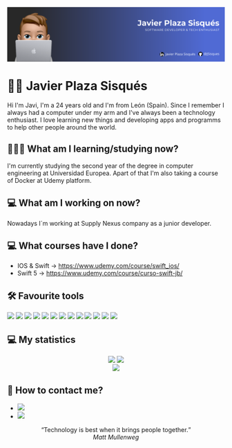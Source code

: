 <img align="center" src="https://github.com/JSisques/JSisques/blob/main/Images/Banner%20RRSS.png"/>

# 👋🏻 Javier Plaza Sisqués

Hi I'm Javi, I'm a 24 years old and I'm from León (Spain). Since I remember I always had a computer under my arm and I've always been a technology enthusiast. I love learning new things and developing apps and programms to help other people around the world.

<!-- ## 🚀 Projects -->

## 👨🏼‍🎓 What am I learning/studying now?

I'm currently studying the second year of the degree in computer engineering at Universidad Europea. Apart of that I'm also taking a course of Docker at Udemy platform.

## 💻 What am I working on now?

Nowadays I´m working at Supply Nexus company as a junior developer.

## 💻 What courses have I done?

- IOS & Swift -> https://www.udemy.com/course/swift_ios/
- Swift 5 -> https://www.udemy.com/course/curso-swift-jb/

## 🛠 Favourite tools

![](https://img.shields.io/badge/Code-Python-informational?style=flat&logo=Python&logoColor=white&color=506ad4)
![](https://img.shields.io/badge/Code-Java-informational?style=flat&logo=Java&logoColor=white&color=506ad4)
![](https://img.shields.io/badge/Code-Swift-informational?style=flat&logo=Swift&logoColor=white&color=506ad4)
![](https://img.shields.io/badge/Code-Kotlin-informational?style=flat&logo=Kotlin&logoColor=white&color=506ad4)
![](https://img.shields.io/badge/Gadget-Arduino-informational?style=flat&logo=Arduino&logoColor=white&color=506ad4)
![](https://img.shields.io/badge/Tools-MySQL-informational?style=flat&logo=MySQL&logoColor=white&color=506ad4)
![](https://img.shields.io/badge/Tools-Firebase-informational?style=flat&logo=Firebase&logoColor=white&color=506ad4)
![](https://img.shields.io/badge/Gadget-Raspberry_Pi-informational?style=flat&logo=Raspberrypi&logoColor=white&color=506ad4)
![](https://img.shields.io/badge/OS-Android-informational?style=flat&logo=Android&logoColor=white&color=506ad4)
![](https://img.shields.io/badge/OS-IOS-informational?style=flat&logo=Apple&logoColor=white&color=506ad4)
![](https://img.shields.io/badge/IDE-XCode-informational?style=flat&logo=Apple&logoColor=white&color=506ad4)
![](https://img.shields.io/badge/IDE-Android_Studio-informational?style=flat&logo=Android&logoColor=white&color=506ad4)
![](https://img.shields.io/badge/IDE-Visual_Studio_Code-informational?style=flat&logo=visualstudiocode&logoColor=white&color=506ad4)

## 💻 My statistics

<div style="text-align:center">
  <img height = "260" src="https://github-readme-stats.vercel.app/api?username=JSisques&show_icons=true&theme=dark" />
  <img height="260" src="https://github-readme-stats.vercel.app/api/top-langs/?username=JSisques&show_icons=true&layout=donut&theme=dark" />
</div>

<div style="text-align:center">
  <img height = "260" src="https://github-readme-stats.vercel.app/api/wakatime?username=JSisques&theme=dark&layout=compact"/>
</div>

## 💬 How to contact me?

- [![](https://img.shields.io/badge/-LinkedIn-informational?style=flat&logo=Linkedin&logoColor=white&color=506ad4)](https://www.linkedin.com/in/javier-plaza-sisqués-b79367172)
- [![](https://img.shields.io/badge/-Gmail-informational?style=flat&logo=Gmail&logoColor=white&color=506ad4)](mailto:javierplazasisques@gmail.com)

<p align="center">
  <q>Technology is best when it brings people together.</q>
  </br>
  <cite>Matt Mullenweg</cite>
</p>
